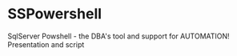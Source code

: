 # SSPowershell
SqlServer Powshell - the DBA's tool and support for AUTOMATION!  Presentation and script
